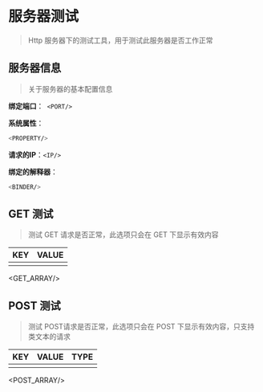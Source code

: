 # 服务器测试

> Http 服务器下的测试工具，用于测试此服务器是否工作正常

## 服务器信息

> 关于服务器的基本配置信息

**绑定端口**：``` <PORT/>```

**系统属性**：

```bash
<PROPERTY/>
```

**请求的IP**：```<IP/> ```

**绑定的解释器**：

```bash
<BINDER/>
```

## GET 测试

> 测试 GET 请求是否正常，此选项只会在 GET 下显示有效内容

| KEY  |  VALUE  |
| :--: | :-----: |
|      |         |
<GET_ARRAY/>

## POST 测试

> 测试 POST请求是否正常，此选项只会在 POST 下显示有效内容，只支持类文本的请求


| KEY  | VALUE | TYPE |
| :--: | :---: | :--: |
|	   |	   |      |
<POST_ARRAY/>




